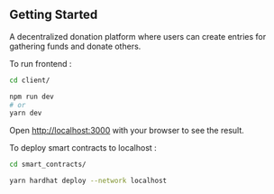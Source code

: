 ## Getting Started

A decentralized donation platform where users can create entries for gathering funds and donate others.

To run frontend :

```bash
cd client/

npm run dev
# or
yarn dev
```

Open [http://localhost:3000](http://localhost:3000) with your browser to see the result.

To deploy smart contracts to localhost :

```bash
cd smart_contracts/

yarn hardhat deploy --network localhost
```

